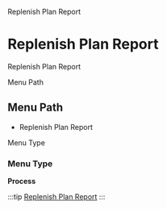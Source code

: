 
Replenish Plan Report
# Replenish Plan Report


Replenish Plan Report

Menu Path
## Menu Path



- Replenish Plan Report

Menu Type
### Menu Type

**Process**


:::tip
[Replenish Plan Report](functional-guide/process/process-replenishplan.md)
:::